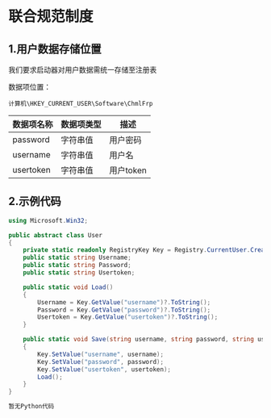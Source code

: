 # 联合规范制度

## 1.用户数据存储位置
我们要求启动器对用户数据需统一存储至注册表

数据项位置：
```
计算机\HKEY_CURRENT_USER\Software\ChmlFrp
```


| 数据项名称  | 数据项类型 | 描述 |
| ------------- | ------------- | ------------- |
| password  | 字符串值  | 用户密码  |
| username  | 字符串值  | 用户名  |
| usertoken  | 字符串值  | 用户token  |

## 2.示例代码
```csharp
using Microsoft.Win32;

public abstract class User
{
    private static readonly RegistryKey Key = Registry.CurrentUser.CreateSubKey(@"SOFTWARE\\ChmlFrp", true);
    public static string Username;
    public static string Password;
    public static string Usertoken;

    public static void Load()
    {
        Username = Key.GetValue("username")?.ToString();
        Password = Key.GetValue("password")?.ToString();
        Usertoken = Key.GetValue("usertoken")?.ToString();
    }

    public static void Save(string username, string password, string usertoken)
    {
        Key.SetValue("username", username);
        Key.SetValue("password", password);
        Key.SetValue("usertoken", usertoken);
        Load();
    }
}
```

```python
暂无Python代码
```
